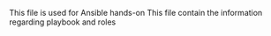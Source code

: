 This file is used for Ansible hands-on 
This file contain the information regarding playbook and roles
